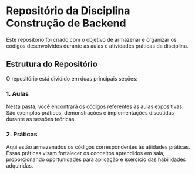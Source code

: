# Repositório da Disciplina Construção de Backend

Este repositório foi criado com o objetivo de armazenar e organizar os códigos desenvolvidos durante as aulas e atividades práticas da disciplina.

## Estrutura do Repositório 

O repositório está dividido em duas principais seções:

### 1. Aulas
Nesta pasta, você encontrará os códigos referentes às aulas expositivas. São exemplos práticos, demonstrações e implementações discutidas durante as sessões teóricas. 

### 2. Práticas
Aqui estão armazenados os códigos correspondentes às atiidades práticas. Essas práticas visam fortalecer os conceitos aprendidos em sala, proporcionando oportunidades para aplicação e exercício das habilidades adquiridas. 